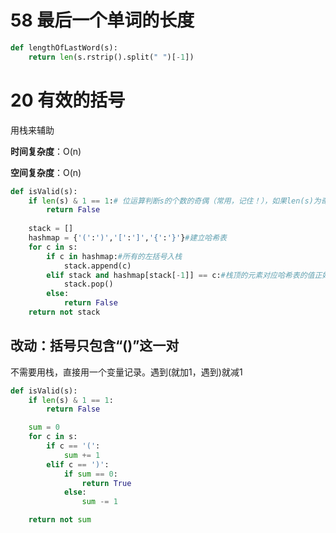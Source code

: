 # 58 最后一个单词的长度

```python
def lengthOfLastWord(s):
    return len(s.rstrip().split(" ")[-1])
```

# 20 有效的括号

用栈来辅助

**时间复杂度**：O(n)

**空间复杂度**：O(n)

```python
def isValid(s):
    if len(s) & 1 == 1:# 位运算判断s的个数的奇偶（常用，记住！），如果len(s)为奇数，则其二进制最后一位必然为1
        return False
    
    stack = []
    hashmap = {'(':')','[':']','{':'}'}#建立哈希表
    for c in s:
        if c in hashmap:#所有的左括号入栈
            stack.append(c)
        elif stack and hashmap[stack[-1]] == c:#栈顶的元素对应哈希表的值正好为接下来的元素，则该左括号被删除
            stack.pop()
        else:
            return False
    return not stack
```

## 改动：括号只包含“()”这一对

不需要用栈，直接用一个变量记录。遇到(就加1，遇到)就减1

```python
def isValid(s):
    if len(s) & 1 == 1:
        return False

    sum = 0
    for c in s:
        if c == '(':
            sum += 1
        elif c == ')':
            if sum == 0:
                return True
            else:
                sum -= 1

    return not sum
```

